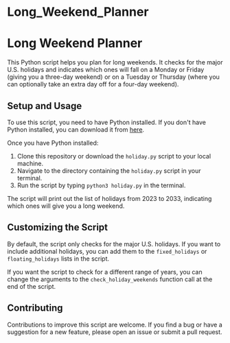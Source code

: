 # Long_Weekend_Planner
# Long Weekend Planner

This Python script helps you plan for long weekends. It checks for the major U.S. holidays and indicates which ones will fall on a Monday or Friday (giving you a three-day weekend) or on a Tuesday or Thursday (where you can optionally take an extra day off for a four-day weekend).

## Setup and Usage

To use this script, you need to have Python installed. If you don't have Python installed, you can download it from [here](https://www.python.org/downloads/).

Once you have Python installed:

1. Clone this repository or download the `holiday.py` script to your local machine.
2. Navigate to the directory containing the `holiday.py` script in your terminal.
3. Run the script by typing `python3 holiday.py` in the terminal.

The script will print out the list of holidays from 2023 to 2033, indicating which ones will give you a long weekend.

## Customizing the Script

By default, the script only checks for the major U.S. holidays. If you want to include additional holidays, you can add them to the `fixed_holidays` or `floating_holidays` lists in the script.

If you want the script to check for a different range of years, you can change the arguments to the `check_holiday_weekends` function call at the end of the script.

## Contributing

Contributions to improve this script are welcome. If you find a bug or have a suggestion for a new feature, please open an issue or submit a pull request.
